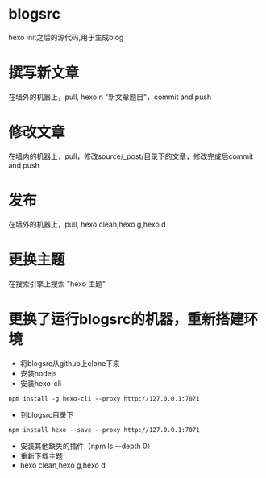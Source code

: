 # blogsrc
hexo init之后的源代码,用于生成blog

# 撰写新文章
在墙外的机器上，pull, hexo n "新文章题目"，commit and push

# 修改文章
在墙内的机器上，pull，修改source/_post/目录下的文章，修改完成后commit and push

# 发布
在墙外的机器上，pull, hexo clean,hexo g,hexo d

# 更换主题
在搜索引擎上搜索 "hexo 主题"

# 更换了运行blogsrc的机器，重新搭建环境

- 将blogsrc从github上clone下来
- 安装nodejs
- 安装hexo-cli
```
npm install -g hexo-cli --proxy http://127.0.0.1:7071
```
- 到blogsrc目录下
```
npm install hexo --save --proxy http://127.0.0.1:7071 
```
- 安装其他缺失的插件（npm ls --depth 0）
- 重新下载主题
- hexo clean,hexo g,hexo d


